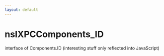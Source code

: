 ```yaml
---
layout: default
---
```


# nsIXPCComponents_ID #

interface of Components.ID
(interesting stuff only reflected into JavaScript)

